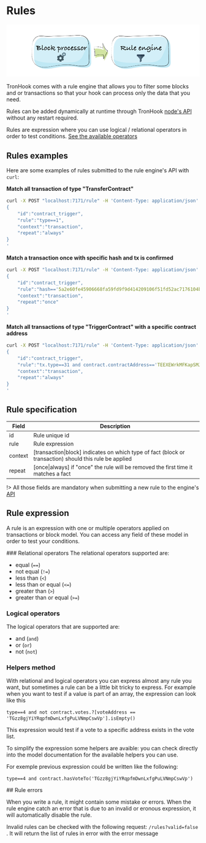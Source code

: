 # Rules
![TronHook node](/images/rule_engine.png)

TronHook comes with a rule engine that allows you to filter some blocks and or transactions so that your hook can process only the data that you need.

Rules can be added dynamically at runtime through TronHook [node's API](node?id=api) without any restart required.

Rules are expression where you can use logical / relational operators in order to test conditions. [See the available operators](/rules?id=rule-expression)

## Rules examples
Here are some examples of rules submitted to the rule engine's API with `curl`:

**Match all  transaction of type "TransferContract"**
```bash
curl -X POST "localhost:7171/rule" -H 'Content-Type: application/json' -d'
{
	"id":"contract_trigger",
	"rule":"type==1",
	"context":"transaction",
	"repeat":"always"
}
'
```
**Match a  transaction once with specific hash and tx is confirmed**
```bash
curl -X POST "localhost:7171/rule" -H 'Content-Type: application/json' -d'
{
	"id":"contract_trigger",
	"rule":"hash=='5a2e60fe45906668fa59fd9f9d414209106f51fd52ac7176104bc0b31c66dfff' and confirmed==true",
	"context":"transaction",
	"repeat":"once"
}
'
```

**Match all  transactions of type "TriggerContract" with a  specific contract address**
```bash
curl -X POST "localhost:7171/rule" -H 'Content-Type: application/json' -d'
{
	"id":"contract_trigger",
	"rule":"tx.type==31 and contract.contractAddress=='TEEXEWrkMFKapSMJ6mErg39ELFKDqEs6w3'",
	"context":"transaction",
	"repeat":"always"
}
'
```

## Rule specification
Field | Description
-------- | -----
id | Rule unique id
rule | Rule expression
context | [transaction\|block] indicates on which type of fact (block or transaction) should this rule be applied
repeat | [once\|always] if "once" the rule will be removed the first time it matches a fact

!> All those fields are mandatory when submitting a new rule to the engine's [API](/node?id=api)

## Rule expression

A rule is an expression with one or multiple operators applied on transactions or block model. You can access any field of these model in order to test your conditions.

### Relational operators
The relational operators supported are:

 - equal (`==`)
 - not equal (`!=`)
 - less than (`<`)
 - less than or equal (`<=`)
 - greater than (`>`)
 - greater than or equal (`>=`)


### Logical operators

The logical operators that are supported are:

- and (`and`)
- or (`or`)
- not (`not`)

### Helpers method

With relational and logical operators you can express almost any rule you want, but sometimes a rule can be a little bit tricky to express. For example when you want to test if a value is part of an array, the expression can look like this

```
type==4 and not contract.votes.?[voteAddress == 'TGzz8gjYiYRqpfmDwnLxfgPuLVNmpCswVp'].isEmpty()
```

This expression would test if a vote to a specific address exists in the vote list. 

To simplify the expression some helpers are avaible: you can check directly into the model documentation for the available helpers you can use.

For exemple previous expression could be written like the following:

```
type==4 and contract.hasVoteTo('TGzz8gjYiYRqpfmDwnLxfgPuLVNmpCswVp')
```

## Rule errors

When you write a rule, it might contain some mistake or errors. When the rule engine catch an error that is due to an invalid or eronous expression, it will automatically disable the rule. 

Invalid rules can be checked with the following request: `/rules?valid=false` . It will return the list of rules in error with the error message